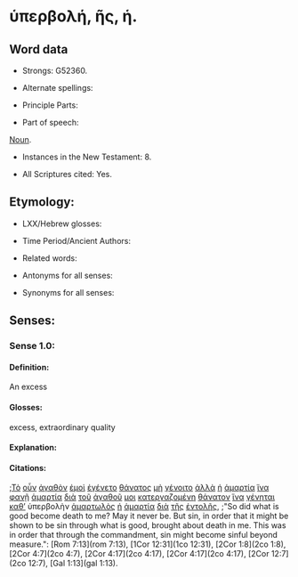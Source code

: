 # ὑπερβολή, ῆς, ἡ.

<!-- Status: S2=NeedsFinalCheck -->
<!-- Lexica used for edits: BDAG, FFM, LN, A-S -->

## Word data

* Strongs: G52360.

* Alternate spellings:

* Principle Parts: 

* Part of speech: 

[Noun](http://ugg.readthedocs.io/en/latest/noun.html).

* Instances in the New Testament: 8.

* All Scriptures cited: Yes.

## Etymology: 

* LXX/Hebrew glosses: 

* Time Period/Ancient Authors: 

* Related words: 

* Antonyms for all senses:

* Synonyms for all senses: 

## Senses: 

### Sense 1.0:

#### Definition: 

An excess

#### Glosses:

excess, extraordinary quality

#### Explanation:

#### Citations:

;[Τὸ](../G35880/01.md) [οὖν](../G37670/01.md) [ἀγαθὸν](../G00180/01.md) [ἐμοὶ](../G14730/01.md) [ἐγένετο](../G10960/01.md) [θάνατος](../G22880/01.md) [μὴ](../G33610/01.md) [γένοιτο](../G10960/01.md) [ἀλλὰ](../G02350/01.md) [ἡ](../G35880/01.md) [ἁμαρτία](../G02660/01.md) [ἵνα](../G24430/01.md) [φανῇ](../G53160/01.md) [ἁμαρτία](../G02660/01.md) [διὰ](../G12230/01.md) [τοῦ](../G35880/01.md) [ἀγαθοῦ](../G00180/01.md) [μοι](../G14730/01.md) [κατεργαζομένη](../G27160/01.md) [θάνατον](../G22880/01.md) [ἵνα](../G24430/01.md) [γένηται](../G10960/01.md) [καθ’](../G25960/01.md) ὑπερβολὴν [ἁμαρτωλὸς](../G02680/01.md) [ἡ](../G35880/01.md) [ἁμαρτία](../G02660/01.md) [διὰ](../G12230/01.md) [τῆς](../G35880/01.md) [ἐντολῆς](../G17850/01.md), 
;"So did what is good become death to me? May it never be. But sin, in order that it might be shown to be sin through what is good, brought about death in me. This was in order that through the commandment, sin might become sinful beyond measure.":
[Rom 7:13](rom 7:13),  [1Cor 12:31](1co 12:31),  [2Cor 1:8](2co 1:8),  [2Cor 4:7](2co 4:7),  [2Cor 4:17](2co 4:17),  [2Cor 4:17](2co 4:17),  [2Cor 12:7](2co 12:7),  [Gal 1:13](gal 1:13).  
